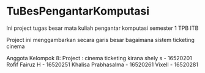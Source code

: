 # TuBesPengantarKomputasi
Ini project tugas besar mata kuliah pengantar komputasi semester 1 TPB ITB

Project ini menggambarkan secara garis besar bagaimana sistem ticketing cinema

Anggota Kelompok 8:
Project : cinema ticketing
kirana shely s          - 16520201
Rofif Fairuz H          - 16520251
Khalisa Prabhasalma     - 16520261
Vixell                  - 16520281